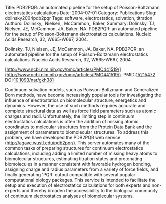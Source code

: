 Title: PDB2PQR: an automated pipeline for the setup of Poisson-Boltzmann electrostatics calculations
Date: 2004-07-01
Category: Publications
Slug: dolinsky2004pdb2pqr
Tags: software, electrostatics, solvation, titration
Authors: Dolinsky,, Nielsen,, McCammon,, Baker,
Summary: Dolinsky, TJ, Nielsen, JE, McCammon, JA, Baker, NA. PDB2PQR: an automated pipeline for the setup of Poisson-Boltzmann electrostatics calculations. Nucleic Acids Research, 32, W665-W667, 2004. 

Dolinsky, TJ, Nielsen, JE, McCammon, JA, Baker, NA. PDB2PQR: an automated pipeline for the setup of Poisson-Boltzmann electrostatics calculations. Nucleic Acids Research, 32, W665-W667, 2004. 

[http://www.ncbi.nlm.nih.gov/pmc/articles/PMC441519/](http://www.ncbi.nlm.nih.gov/pmc/articles/PMC441519/). PMID:[15215472](http://www.ncbi.nlm.nih.gov/pubmed/15215472). DOI:[10.1093/nar/gkh381](http://dx.doi.org/10.1093/nar/gkh381)

Continuum solvation models, such as Poisson-Boltzmann and Generalized Born methods, have become increasingly popular tools for investigating the influence of electrostatics on biomolecular structure, energetics and dynamics. However, the use of such methods requires accurate and complete structural data as well as force field parameters such as atomic charges and radii. Unfortunately, the limiting step in continuum electrostatics calculations is often the addition of missing atomic coordinates to molecular structures from the Protein Data Bank and the assignment of parameters to biomolecular structures. To address this problem, we have developed the PDB2PQR web service (http://agave.wustl.edu/pdb2pqr/). This server automates many of the common tasks of preparing structures for continuum electrostatics calculations, including adding a limited number of missing heavy atoms to biomolecular structures, estimating titration states and protonating biomolecules in a manner consistent with favorable hydrogen bonding, assigning charge and radius parameters from a variety of force fields, and finally generating 'PQR' output compatible with several popular computational biology packages. This service is intended to facilitate the setup and execution of electrostatics calculations for both experts and non-experts and thereby broaden the accessibility to the biological community of continuum electrostatics analyses of biomolecular systems.
